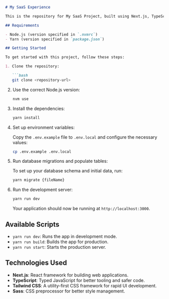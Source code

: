 ```markdown
# My SaaS Experience

This is the repository for My SaaS Project, built using Next.js, TypeScript, Tailwind CSS, and Sass.

## Requirements

- Node.js (version specified in `.nvmrc`)
- Yarn (version specified in `package.json`)

## Getting Started

To get started with this project, follow these steps:

1. Clone the repository:

   ```bash
   git clone <repository-url>
   ```

2. Use the correct Node.js version:

   ```bash
   nvm use
   ```

3. Install the dependencies:

   ```bash
   yarn install
   ```

4. Set up environment variables:

   Copy the `.env.example` file to `.env.local` and configure the necessary values:

   ```bash
   cp .env.example .env.local
   ```

5. Run database migrations and populate tables:

   To set up your database schema and initial data, run:

   ```bash
   yarn migrate {fileName}
   ```

6. Run the development server:

   ```bash
   yarn run dev
   ```

   Your application should now be running at `http://localhost:3000`.

## Available Scripts

- `yarn run dev`: Runs the app in development mode.
- `yarn run build`: Builds the app for production.
- `yarn run start`: Starts the production server.

## Technologies Used

- **Next.js**: React framework for building web applications.
- **TypeScript**: Typed JavaScript for better tooling and safer code.
- **Tailwind CSS**: A utility-first CSS framework for rapid UI development.
- **Sass**: CSS preprocessor for better style management.
```
